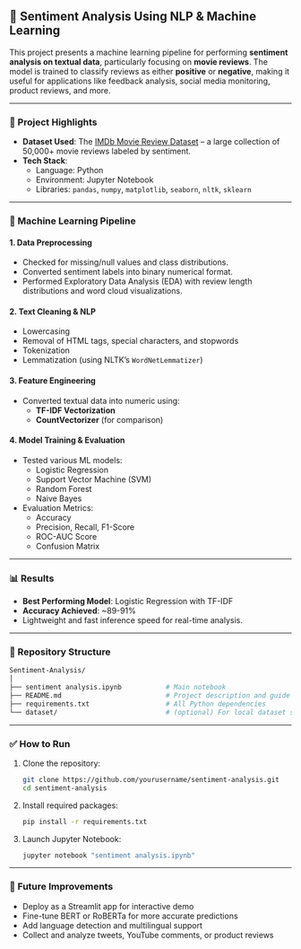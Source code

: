 
## 💬 Sentiment Analysis Using NLP & Machine Learning

This project presents a machine learning pipeline for performing **sentiment analysis on textual data**, particularly focusing on **movie reviews**. The model is trained to classify reviews as either **positive** or **negative**, making it useful for applications like feedback analysis, social media monitoring, product reviews, and more.

---

### 🚀 Project Highlights

- **Dataset Used**: The [IMDb Movie Review Dataset](https://ai.stanford.edu/~amaas/data/sentiment/) – a large collection of 50,000+ movie reviews labeled by sentiment.
- **Tech Stack**:
  - Language: Python
  - Environment: Jupyter Notebook
  - Libraries: `pandas`, `numpy`, `matplotlib`, `seaborn`, `nltk`, `sklearn`

---

### 🧠 Machine Learning Pipeline

#### 1. **Data Preprocessing**
- Checked for missing/null values and class distributions.
- Converted sentiment labels into binary numerical format.
- Performed Exploratory Data Analysis (EDA) with review length distributions and word cloud visualizations.

#### 2. **Text Cleaning & NLP**
- Lowercasing
- Removal of HTML tags, special characters, and stopwords
- Tokenization
- Lemmatization (using NLTK’s `WordNetLemmatizer`)

#### 3. **Feature Engineering**
- Converted textual data into numeric using:
  - **TF-IDF Vectorization**
  - **CountVectorizer** (for comparison)

#### 4. **Model Training & Evaluation**
- Tested various ML models:
  - Logistic Regression
  - Support Vector Machine (SVM)
  - Random Forest
  - Naive Bayes
- Evaluation Metrics:
  - Accuracy
  - Precision, Recall, F1-Score
  - ROC-AUC Score
  - Confusion Matrix

---

### 📊 Results

- **Best Performing Model**: Logistic Regression with TF-IDF
- **Accuracy Achieved**: ~89-91%
- Lightweight and fast inference speed for real-time analysis.

---

### 📁 Repository Structure

```bash
Sentiment-Analysis/
│
├── sentiment analysis.ipynb           # Main notebook
├── README.md                          # Project description and guide
├── requirements.txt                   # All Python dependencies
└── dataset/                           # (optional) For local dataset storage
```

---

### ✅ How to Run

1. Clone the repository:
   ```bash
   git clone https://github.com/yourusername/sentiment-analysis.git
   cd sentiment-analysis
   ```

2. Install required packages:
   ```bash
   pip install -r requirements.txt
   ```

3. Launch Jupyter Notebook:
   ```bash
   jupyter notebook "sentiment analysis.ipynb"
   ```

---

### 📌 Future Improvements

- Deploy as a Streamlit app for interactive demo
- Fine-tune BERT or RoBERTa for more accurate predictions
- Add language detection and multilingual support
- Collect and analyze tweets, YouTube comments, or product reviews
